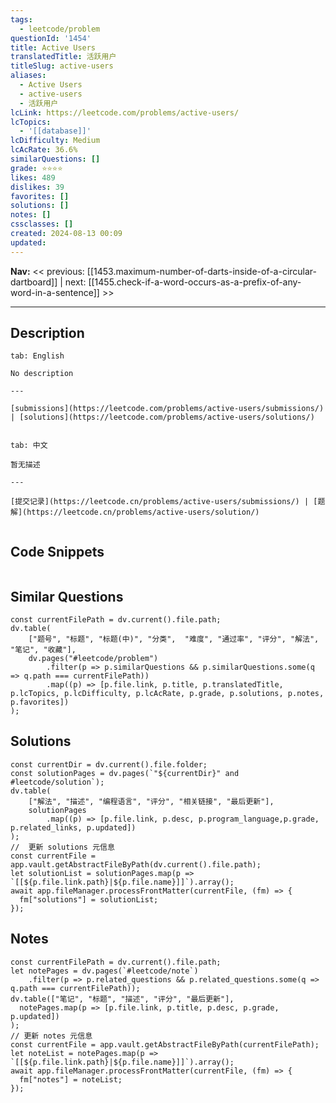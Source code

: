 ```yaml
---
tags:
  - leetcode/problem
questionId: '1454'
title: Active Users
translatedTitle: 活跃用户
titleSlug: active-users
aliases:
  - Active Users
  - active-users
  - 活跃用户
lcLink: https://leetcode.com/problems/active-users/
lcTopics:
  - '[[database]]'
lcDifficulty: Medium
lcAcRate: 36.6%
similarQuestions: []
grade: ⭐⭐⭐⭐
likes: 489
dislikes: 39
favorites: []
solutions: []
notes: []
cssclasses: []
created: 2024-08-13 00:09
updated:
---
```


**Nav:** << previous: [[1453.maximum-number-of-darts-inside-of-a-circular-dartboard]] | next: [[1455.check-if-a-word-occurs-as-a-prefix-of-any-word-in-a-sentence]] >>

---

## Description

~~~tabs
tab: English

No description

---

[submissions](https://leetcode.com/problems/active-users/submissions/) | [solutions](https://leetcode.com/problems/active-users/solutions/)


tab: 中文

暂无描述

---

[提交记录](https://leetcode.cn/problems/active-users/submissions/) | [题解](https://leetcode.cn/problems/active-users/solution/)


~~~

## Code Snippets

~~~tabs
~~~

## Similar Questions

```dataviewjs
const currentFilePath = dv.current().file.path;
dv.table(
    ["题号", "标题", "标题(中)", "分类",  "难度", "通过率", "评分", "解法", "笔记", "收藏"],
    dv.pages("#leetcode/problem")
        .filter(p => p.similarQuestions && p.similarQuestions.some(q => q.path === currentFilePath))
        .map((p) => [p.file.link, p.title, p.translatedTitle, p.lcTopics, p.lcDifficulty, p.lcAcRate, p.grade, p.solutions, p.notes, p.favorites])
);
```

## Solutions

```dataviewjs
const currentDir = dv.current().file.folder;
const solutionPages = dv.pages(`"${currentDir}" and #leetcode/solution`);
dv.table(
    ["解法", "描述", "编程语言", "评分", "相关链接", "最后更新"],
    solutionPages
        .map((p) => [p.file.link, p.desc, p.program_language,p.grade, p.related_links, p.updated])
);
//  更新 solutions 元信息
const currentFile = app.vault.getAbstractFileByPath(dv.current().file.path);
let solutionList = solutionPages.map(p => `[[${p.file.link.path}|${p.file.name}]]`).array();
await app.fileManager.processFrontMatter(currentFile, (fm) => {
  fm["solutions"] = solutionList;
});
```

## Notes

```dataviewjs
const currentFilePath = dv.current().file.path;
let notePages = dv.pages(`#leetcode/note`)
	.filter(p => p.related_questions && p.related_questions.some(q => q.path === currentFilePath));
dv.table(["笔记", "标题", "描述", "评分", "最后更新"],
  notePages.map(p => [p.file.link, p.title, p.desc, p.grade, p.updated])
);
// 更新 notes 元信息
const currentFile = app.vault.getAbstractFileByPath(currentFilePath);
let noteList = notePages.map(p => `[[${p.file.link.path}|${p.file.name}]]`).array();
await app.fileManager.processFrontMatter(currentFile, (fm) => {
  fm["notes"] = noteList;
});
```
          
